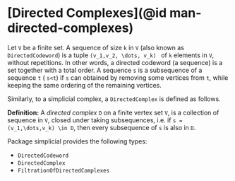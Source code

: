 # [Directed Complexes](@id man-directed-complexes)

Let ``V`` be a finite set. A sequence of size ``k`` in ``V`` (also known as ``DirectedCodeword``) is a tuple ``(v_1,v_2, \dots, v_k) `` of ``k`` elements in ``V``, without repetitions. In other words, a directed codeword (a sequence) is a set together with a total order. 
A sequence ``s`` is a subsequence of a sequence ``t`` ( ``s<t``) if ``s`` can  obtained by removing some vertices from ``t``, while keeping the same ordering of the remaining vertices. 


Similarly, to a simplicial complex, a  ``DirectedComplex`` is  defined as follows. 

**Definition:** A *directed complex* ``D`` on a finite vertex set ``V``, is a collection  of sequence  in ``V``, closed under taking subsequences, i.e.   if ``s = (v_1,\dots,v_k) \in D``, then every subsequence of ``s`` is also in ``D``.

Package simplicial provides the following types:  

* ``DirectedCodeword``
* ``DirectedComplex``
* ``FiltrationOfDirectedComplexes``

